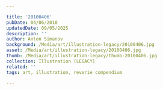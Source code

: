 ```yaml
---

title: '20100406'
pubDate: 04/06/2010
updatedDate: 09/05/2025
description: ''
author: Anton Simanov
background: /Media/art/illustration-legacy/20100406.jpg
asset: /Media/art/illustration-legacy/20100406.jpg
thumb: /Media/art/illustration-legacy/thumb-20100406.jpg
collection: Illustration (LEGACY)
related: ''
tags: art, illustration, reverie compendium

---
```


